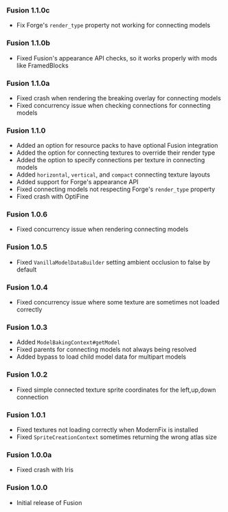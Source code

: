 ### Fusion 1.1.0c
- Fix Forge's `render_type` property not working for connecting models

### Fusion 1.1.0b
- Fixed Fusion's appearance API checks, so it works properly with mods like FramedBlocks

### Fusion 1.1.0a
- Fixed crash when rendering the breaking overlay for connecting models
- Fixed concurrency issue when checking connections for connecting models

### Fusion 1.1.0
- Added an option for resource packs to have optional Fusion integration
- Added the option for connecting textures to override their render type
- Added the option to specify connections per texture in connecting models
- Added `horizontal`, `vertical`, and `compact` connecting texture layouts
- Added support for Forge's appearance API
- Fixed connecting models not respecting Forge's `render_type` property
- Fixed crash with OptiFine

### Fusion 1.0.6
- Fixed concurrency issue when rendering connecting models

### Fusion 1.0.5
- Fixed `VanillaModelDataBuilder` setting ambient occlusion to false by default

### Fusion 1.0.4
- Fixed concurrency issue where some texture are sometimes not loaded correctly

### Fusion 1.0.3
- Added `ModelBakingContext#getModel`
- Fixed parents for connecting models not always being resolved
- Added bypass to load child model data for multipart models

### Fusion 1.0.2
- Fixed simple connected texture sprite coordinates for the left,up,down connection

### Fusion 1.0.1
- Fixed textures not loading correctly when ModernFix is installed
- Fixed `SpriteCreationContext` sometimes returning the wrong atlas size

### Fusion 1.0.0a
- Fixed crash with Iris

### Fusion 1.0.0
- Initial release of Fusion
